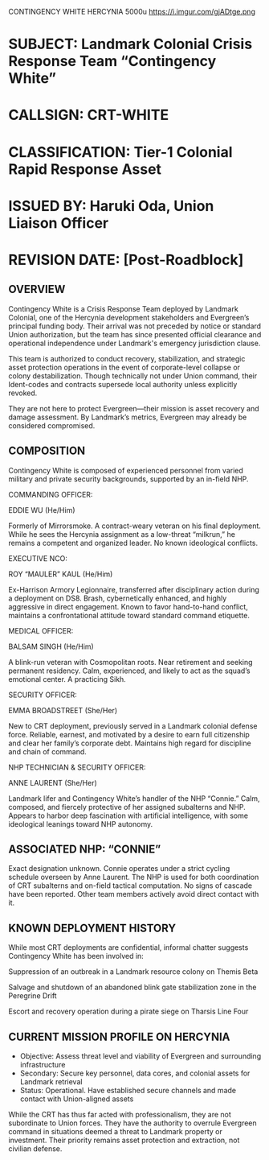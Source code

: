 CONTINGENCY WHITE
HERCYNIA
5000u
https://i.imgur.com/gjADtge.png

# SUBJECT: Landmark Colonial Crisis Response Team “Contingency White”
# CALLSIGN: CRT-WHITE
# CLASSIFICATION: Tier-1 Colonial Rapid Response Asset
# ISSUED BY: Haruki Oda, Union Liaison Officer
# REVISION DATE: [Post-Roadblock]

## OVERVIEW

Contingency White is a Crisis Response Team deployed by Landmark Colonial, one of the Hercynia development stakeholders and Evergreen’s principal funding body. Their arrival was not preceded by notice or standard Union authorization, but the team has since presented official clearance and operational independence under Landmark's emergency jurisdiction clause.

This team is authorized to conduct recovery, stabilization, and strategic asset protection operations in the event of corporate-level collapse or colony destabilization. Though technically not under Union command, their Ident-codes and contracts supersede local authority unless explicitly revoked.

They are not here to protect Evergreen—their mission is asset recovery and damage assessment. By Landmark’s metrics, Evergreen may already be considered compromised.

## COMPOSITION

Contingency White is composed of experienced personnel from varied military and private security backgrounds, supported by an in-field NHP.

COMMANDING OFFICER:

EDDIE WU (He/Him)

Formerly of Mirrorsmoke. A contract-weary veteran on his final deployment. While he sees the Hercynia assignment as a low-threat “milkrun,” he remains a competent and organized leader. No known ideological conflicts.

EXECUTIVE NCO:

ROY “MAULER” KAUL (He/Him)

Ex-Harrison Armory Legionnaire, transferred after disciplinary action during a deployment on DS8. Brash, cybernetically enhanced, and highly aggressive in direct engagement. Known to favor hand-to-hand conflict, maintains a confrontational attitude toward standard command etiquette.

MEDICAL OFFICER:

BALSAM SINGH (He/Him)

A blink-run veteran with Cosmopolitan roots. Near retirement and seeking permanent residency. Calm, experienced, and likely to act as the squad’s emotional center. A practicing Sikh.

SECURITY OFFICER:

EMMA BROADSTREET (She/Her)

New to CRT deployment, previously served in a Landmark colonial defense force. Reliable, earnest, and motivated by a desire to earn full citizenship and clear her family’s corporate debt. Maintains high regard for discipline and chain of command.

NHP TECHNICIAN & SECURITY OFFICER:

ANNE LAURENT (She/Her)

Landmark lifer and Contingency White’s handler of the NHP “Connie.” Calm, composed, and fiercely protective of her assigned subalterns and NHP. Appears to harbor deep fascination with artificial intelligence, with some ideological leanings toward NHP autonomy.

## ASSOCIATED NHP: “CONNIE”

Exact designation unknown. Connie operates under a strict cycling schedule overseen by Anne Laurent. The NHP is used for both coordination of CRT subalterns and on-field tactical computation. No signs of cascade have been reported. Other team members actively avoid direct contact with it.

## KNOWN DEPLOYMENT HISTORY

While most CRT deployments are confidential, informal chatter suggests Contingency White has been involved in:

Suppression of an outbreak in a Landmark resource colony on Themis Beta

Salvage and shutdown of an abandoned blink gate stabilization zone in the Peregrine Drift

Escort and recovery operation during a pirate siege on Tharsis Line Four

## CURRENT MISSION PROFILE ON HERCYNIA
- Objective: Assess threat level and viability of Evergreen and surrounding infrastructure
- Secondary: Secure key personnel, data cores, and colonial assets for Landmark retrieval
- Status: Operational. Have established secure channels and made contact with Union-aligned assets

While the CRT has thus far acted with professionalism, they are not subordinate to Union forces. They have the authority to overrule Evergreen command in situations deemed a threat to Landmark property or investment. Their priority remains asset protection and extraction, not civilian defense.
